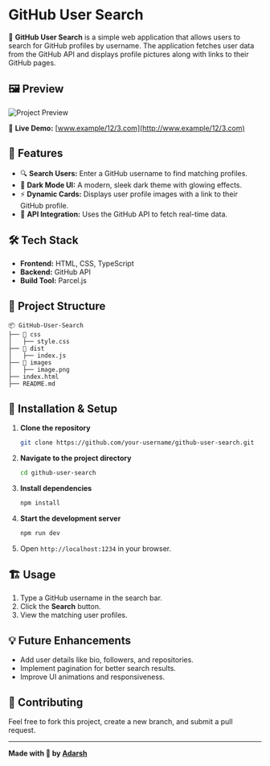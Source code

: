 # GitHub User Search

🚀 **GitHub User Search** is a simple web application that allows users to search for GitHub profiles by username. The application fetches user data from the GitHub API and displays profile pictures along with links to their GitHub pages.

## 🖼️ Preview

![Project Preview](./image.png)

🔗 **Live Demo:** [www.example/12/3.com](http://www.example/12/3.com)

## 🎯 Features

- 🔍 **Search Users:** Enter a GitHub username to find matching profiles.
- 🎨 **Dark Mode UI:** A modern, sleek dark theme with glowing effects.
- ⚡ **Dynamic Cards:** Displays user profile images with a link to their GitHub profile.
- 📡 **API Integration:** Uses the GitHub API to fetch real-time data.

## 🛠️ Tech Stack

- **Frontend:** HTML, CSS, TypeScript
- **Backend:** GitHub API
- **Build Tool:** Parcel.js

## 📂 Project Structure

```
📦 GitHub-User-Search
├── 📁 css
│   ├── style.css
├── 📁 dist
│   ├── index.js
├── 📁 images
│   ├── image.png
├── index.html
├── README.md
```

## 🚀 Installation & Setup

1. **Clone the repository**
   ```sh
   git clone https://github.com/your-username/github-user-search.git
   ```
2. **Navigate to the project directory**
   ```sh
   cd github-user-search
   ```
3. **Install dependencies**
   ```sh
   npm install
   ```
4. **Start the development server**
   ```sh
   npm run dev
   ```
5. Open `http://localhost:1234` in your browser.

## 🏗️ Usage

1. Type a GitHub username in the search bar.
2. Click the **Search** button.
3. View the matching user profiles.

## 💡 Future Enhancements

- Add user details like bio, followers, and repositories.
- Implement pagination for better search results.
- Improve UI animations and responsiveness.

## 🤝 Contributing

Feel free to fork this project, create a new branch, and submit a pull request.


---

**Made with 💙 by [Adarsh](https://github.com/callbackhell-1)**
